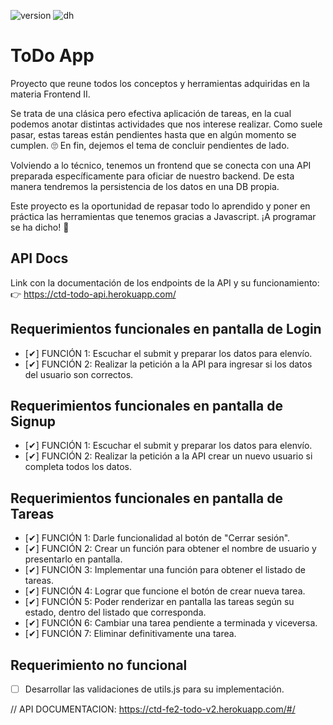![version](https://img.shields.io/badge/Version-04.2022-green)
![dh](https://img.shields.io/badge/Materia-Frontend%20II-blue)

# ToDo App

Proyecto que reune todos los conceptos y herramientas adquiridas en la materia Frontend II.

Se trata de una clásica pero efectiva aplicación de tareas, en la cual podemos anotar distintas actividades que nos interese realizar. Como suele pasar, estas tareas están pendientes hasta que en algún momento se cumplen. 🙄 En fin, dejemos el tema de concluir pendientes de lado.

Volviendo a lo técnico, tenemos un frontend que se conecta con una API preparada específicamente para oficiar de nuestro backend. De esta manera tendremos la persistencia de los datos en una DB propia.

Este proyecto es la oportunidad de repasar todo lo aprendido y poner en práctica las herramientas que tenemos gracias a Javascript. ¡A programar se ha dicho! 🚀

## API Docs

Link con la documentación de los endpoints de la API y su funcionamiento:
👉 https://ctd-todo-api.herokuapp.com/

## Requerimientos funcionales en pantalla de Login

- [✔] FUNCIÓN 1: Escuchar el submit y preparar los datos para elenvío.
- [✔] FUNCIÓN 2: Realizar la petición a la API para ingresar si los datos del usuario son correctos.

## Requerimientos funcionales en pantalla de Signup

- [✔] FUNCIÓN 1: Escuchar el submit y preparar los datos para elenvío.
- [✔] FUNCIÓN 2: Realizar la petición a la API crear un nuevo usuario si completa todos los datos.

## Requerimientos funcionales en pantalla de Tareas

- [✔] FUNCIÓN 1: Darle funcionalidad al botón de "Cerrar sesión".
- [✔] FUNCIÓN 2: Crear un función para obtener el nombre de usuario y presentarlo en pantalla.
- [✔] FUNCIÓN 3: Implementar una función para obtener el listado de tareas.
- [✔] FUNCIÓN 4: Lograr que funcione el botón de crear nueva tarea.
- [✔] FUNCIÓN 5: Poder renderizar en pantalla las tareas según su estado, dentro del listado que corresponda.
- [✔] FUNCIÓN 6: Cambiar una tarea pendiente a terminada y viceversa.
- [✔] FUNCIÓN 7: Eliminar definitivamente una tarea.

## Requerimiento no funcional

- [ ] Desarrollar las validaciones de utils.js para su implementación.

// API DOCUMENTACION: https://ctd-fe2-todo-v2.herokuapp.com/#/
